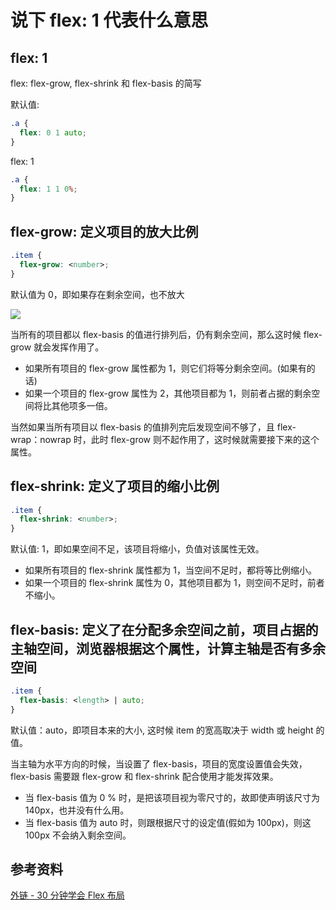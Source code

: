 # 说下 flex: 1 代表什么意思

## flex: 1

flex: flex-grow, flex-shrink 和 flex-basis 的简写

默认值:

```css
.a {
  flex: 0 1 auto;
}
```

flex: 1

```css
.a {
  flex: 1 1 0%;
}
```

## flex-grow: 定义项目的放大比例

```css
.item {
  flex-grow: <number>;
}
```

默认值为 0，即如果存在剩余空间，也不放大

<img src="https://pic4.zhimg.com/80/v2-5f7898c1f51fa7274a2c0b4a9dfd88c3_1440w.jpg">

当所有的项目都以 flex-basis 的值进行排列后，仍有剩余空间，那么这时候 flex-grow 就会发挥作用了。

- 如果所有项目的 flex-grow 属性都为 1，则它们将等分剩余空间。(如果有的话)
- 如果一个项目的 flex-grow 属性为 2，其他项目都为 1，则前者占据的剩余空间将比其他项多一倍。

当然如果当所有项目以 flex-basis 的值排列完后发现空间不够了，且 flex-wrap：nowrap 时，此时 flex-grow 则不起作用了，这时候就需要接下来的这个属性。

## flex-shrink: 定义了项目的缩小比例

```css
.item {
  flex-shrink: <number>;
}
```

默认值: 1，即如果空间不足，该项目将缩小，负值对该属性无效。

- 如果所有项目的 flex-shrink 属性都为 1，当空间不足时，都将等比例缩小。
- 如果一个项目的 flex-shrink 属性为 0，其他项目都为 1，则空间不足时，前者不缩小。

## flex-basis: 定义了在分配多余空间之前，项目占据的主轴空间，浏览器根据这个属性，计算主轴是否有多余空间

```css
.item {
  flex-basis: <length> | auto;
}
```

默认值：auto，即项目本来的大小, 这时候 item 的宽高取决于 width 或 height 的值。

当主轴为水平方向的时候，当设置了 flex-basis，项目的宽度设置值会失效，flex-basis 需要跟 flex-grow 和 flex-shrink 配合使用才能发挥效果。

- 当 flex-basis 值为 0 % 时，是把该项目视为零尺寸的，故即使声明该尺寸为 140px，也并没有什么用。
- 当 flex-basis 值为 auto 时，则跟根据尺寸的设定值(假如为 100px)，则这 100px 不会纳入剩余空间。

## 参考资料

[外链 - 30 分钟学会 Flex 布局](https://zhuanlan.zhihu.com/p/25303493)
